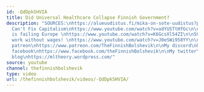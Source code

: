 ```yaml
---
id: -QdDpkSHVIA
title: Did Universal Healthcare Collapse Finnish Government?
description: "SOURCES:\nhttps://alueuudistus.fi/mika-on-sote-uudistus?p_p_id=56_INSTANCE_GfXHYwjOGXrS&p_p_lifecycle=0&p_p_state=normal&p_p_mode=view&p_p_col_id=column-2&p_p_col_count=1&_56_INSTANCE_GfXHYwjOGXrS_languageId=en_US\nhttps://yle.fi/uutiset/3-9695194\nhttps://www.youtube.com/watch?v=OLiCpPac4WU\nhttps://www.ksml.fi/mielipide/mielipidekirjoitus/Attendo-Esperi-ja-Mehil%C3%A4inen-kokoomuksen-vallan-takana/1324902\nhttps://www.iltalehti.fi/politiikka/a/201711052200511497\nhttps://www.uusisuomi.fi/kotimaa/257936-te-nain-syntyi-mehilaisen-poikkeuksellinen-jattisopimus-tero-nissinen-meidat-oli\nhttps://yle.fi/uutiset/3-10658262\nhttp://www.real.fi/prograni/Kehysriihi_21.03.2013_-_Tiedote.pdf\nhttps://yle.fi/uutiset/3-8138978\nhttps://yle.fi/uutiset/3-10679132\n\nSocial-Democracy
  Can't Fix Capitalism\nhttps://www.youtube.com/watch?v=odYUSTtHfGc\n\n'Welfare Capitalism'
  is failing Europe \nhttps://www.youtube.com/watch?v=K6GcsXl54ZI\n\n500,000 Finns
  work without wages! \nhttps://www.youtube.com/watch?v=J0eSWi958YY\n\n__________________________\n\nMy
  patreon\nhttps://www.patreon.com/TheFinnishBolshevik\n\nMy discord\nhttps://discord.gg/tsJTycv\n\nMy
  facebook\nhttps://www.facebook.com/theFinnishBolshevik\n\nMy twitter\nhttps://twitter.com/FinnBolshevik\n\nMy
  blog\nhttps://mltheory.wordpress.com/"
source: youtube
channel: thefinnishbolshevik
type: video
url: /thefinnishbolshevik/videos/-QdDpkSHVIA/
---
```

